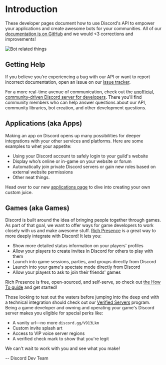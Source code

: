 # Introduction

These developer pages document how to use Discord's API to empower your applications and create awesome bots for your
communities. All of our [documentation is on GitHub](https://github.com/discordapp/discord-api-docs) and we would
<3 corrections and improvements!

![Bot related things](API_center.gif)

## Getting Help

If you believe you're experiencing a bug with our API or want to report incorrect documentation, open an issue on our [issue tracker](https://github.com/discordapp/discord-api-docs/issues).

For a more real-time avenue of communication, check out the [unofficial, community-driven Discord server for developers](https://discord.gg/discord-api). There you'll find community members who can help answer questions about our API, community libraries, bot creation, and other development questions.

## Applications (aka Apps)

Making an app on Discord opens up many possibilities for deeper integrations with your other services and platforms.
Here are some examples to whet your appetite:

* Using your Discord account to safely login to your guild's website
* Display who’s online or in-game on your website or forum
* Automatically join private Discord servers or gain new roles based on external website permissions
* Other neat things.

Head over to our new [applications page](#MY_APPLICATIONS/top) to dive into creating your own custom juice.

## Games (aka Games)

Discord is built around the idea of bringing people together through games. As part of that goal, we want to offer ways for game developers to work closely with us and make awesome stuff. [Rich Presence](https://discordapp.com/rich-presence) is a great way to more deeply integrate with Discord! It lets you:

- Show more detailed status information on your players' profiles
- Allow your players to create invites in Discord for others to play with them
- Launch into game sessions, parties, and groups directly from Discord
- Launch into your game's spectate mode directly from Discord
- Allow your players to ask to join their friends' games

Rich Presence is free, open-sourced, and self-serve, so check out [the How To guide](#DOCS_HOW_TO/) and get started!

Those looking to test out the waters before jumping into the deep end with a technical integration should check out our [Verified Servers](https://discordapp.com/verification) program. Being a game developer and owning and operating your game's Discord server makes you eligible for special perks like:

- A vanity url—no more `discord.gg/V913Lkm`
- Custom invite splash art
- Access to VIP voice server regions
- A verified check mark to show that you're legit

We can't wait to work with you and see what you make!

 -- Discord Dev Team
